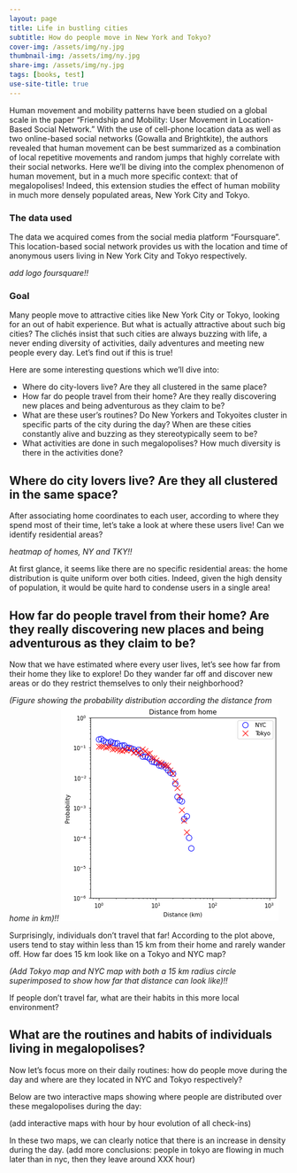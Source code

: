 ```yaml
---
layout: page
title: Life in bustling cities
subtitle: How do people move in New York and Tokyo?
cover-img: /assets/img/ny.jpg
thumbnail-img: /assets/img/ny.jpg
share-img: /assets/img/ny.jpg
tags: [books, test]
use-site-title: true
---
```


Human movement and mobility patterns have been studied on a global scale in the paper “Friendship and Mobility: User Movement in Location-Based Social Network.”  With the use of cell-phone location data as well as two online-based social networks (Gowalla and Brightkite), the authors revealed that human movement can be best summarized as a combination of local repetitive movements and random jumps that highly correlate with their social networks.
Here we’ll be diving into the complex phenomenon of human movement, but in a much more specific context: that of megalopolises!  Indeed, this extension studies the effect of human mobility in much more densely populated areas, New York City and Tokyo.


### The data used 
The data we acquired comes from the social media platform “Foursquare”.  This location-based social network provides us with the location and time of anonymous users living in New York City and Tokyo respectively.

_add logo foursquare!!_


### Goal
Many people move to attractive cities like New York City or Tokyo, looking for an out of habit experience.  But what is actually attractive about such big cities?  The clichés insist that such cities are always buzzing with life, a never ending diversity of activities, daily adventures 	and meeting new people every day.  Let’s find out if this is true!

Here are some interesting questions which we’ll dive into:
* Where do city-lovers live?  Are they all clustered in the same place?
* How far do people travel from their home?  Are they really discovering new places and being adventurous as they claim to be?
* What are these user’s routines? Do New Yorkers and Tokyoites cluster in specific parts of the city during the day?  When are these cities constantly alive and buzzing as they stereotypically seem to be?
* What activities are done in such megalopolises? How much diversity is there in the activities done?

## Where do city lovers live? Are they all clustered in the same space?
After associating home coordinates to each user, according to where they spend most of their time, let’s take a look at where these users live!  Can we identify residential areas?

_heatmap of homes, NY and TKY!!_

At first glance, it seems like there are no specific residential areas: the home distribution is quite uniform over both cities.  Indeed, given the high density of population, it would be quite hard to condense users in a single area!

## How far do people travel from their home?  Are they really discovering new places and being adventurous as they claim to be?

Now that we have estimated where every user lives, let’s see how far from their home they like to explore! Do they wander far off and discover new areas or do they restrict themselves to only their neighborhood?

_(Figure showing the probability distribution according the distance from home in km)!!_
![distance_from_home](assets/img/distance_from_home.png)

Surprisingly, individuals don’t travel that far! According to the plot above, users tend to stay within less than 15 km from their home and rarely wander off.  How far does 15 km look like on a Tokyo and NYC map?

_(Add Tokyo map and NYC map with both a 15 km radius circle superimposed to show how far that distance can look like)!!_

If people don’t travel far, what are their habits in this more local environment?

## What are the routines and habits of individuals living in megalopolises?

Now let’s focus more on their daily routines: how do people move during the day and where are they located in NYC and Tokyo respectively?

Below are two interactive maps showing where people are distributed over these megalopolises during the day:

(add interactive maps with hour by hour evolution of all check-ins)

In these two maps, we can clearly notice that there is an increase in density during the day.  (add more conclusions: people in tokyo are flowing in much later than in nyc, then they leave around XXX hour)


